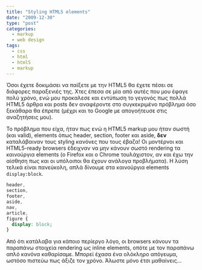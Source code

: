 ```yaml
---
title: "Styling HTML5 elements"
date: "2009-12-30"
type: "post"
categories:
  - markup
  - web design
tags:
  - css
  - html
  - html5
  - markup
---
```


Όσοι έχετε δοκιμάσει να παίξετε με την HTML5 θα έχετε πέσει σε διάφορες παραξενιές της. Χτες έπεσα σε μία από αυτές που μου έφαγε πολύ χρόνο, ενώ μου προκαλεσε και εντύπωση το γεγονός πως πολλά HTML5 άρθρα και posts δεν αναφέροντε στο συγκεκριμένο πρόβλημα όσο ξεκάθαρα θα έπρεπε (μέχρι και το Google με απογοήτευσε στις αναζητήσεις μου).

Το πρόβλημα που είχα, ήταν πως ενώ η HTML5 markup μου ήταν σωστή (και valid), elements όπως header, section, footer και aside, **δεν** καταλάβαιναν τους styling κανόνες που τους έβαζα! Οι μοντέρνοι και HTML5-ready browsers έδειχναν να μην κάνουν σωστό rendering τα καινούργια elements (ο Firefox και ο Chrome τουλάχιστον, αν και έχω την αίσθηση πως και οι υπόλοιποι θα έχουν ανάλογα προβλήματα). Η λύση τελικά είναι πανεύκολη, απλά δίνουμε στα καινούργια elements `display:block`.

```css
header,
section,
footer,
aside,
nav,
article,
figure {
  display: block;
}
```

Από ότι κατάλαβα για κάποιο περίεργο λόγο, οι browsers κάνουν τα παραπάνω στοιχεία rendering ως inline elements, οπότε με τον παραπάνω απλό κανόνα καθαρίσαμε. Μπορεί έχασα ένα ολόκληρο απόγευμα, ωστόσο πιστεύω πως άξιζε τον χρόνο. Άλωστε μόνο έτσι μαθαίνεις...
